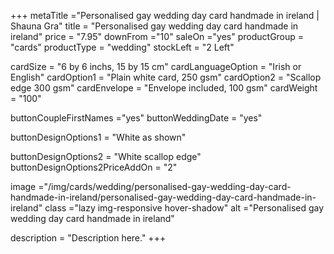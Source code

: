 +++
metaTitle ="Personalised gay wedding day card handmade in ireland | Shauna Gra"
title = "Personalised gay wedding day card handmade in ireland"
price = "7.95"
downFrom ="10"
saleOn ="yes"
productGroup = "cards"
productType = "wedding"
stockLeft = "2 Left" 
 
cardSize = "6 by 6 inchs, 15 by 15 cm" 
cardLanguageOption = "Irish or English" 
cardOption1 = "Plain white card, 250 gsm" 
cardOption2 = "Scallop edge 300 gsm" 
cardEnvelope = "Envelope included, 100 gsm" 
cardWeight = "100" 
 
buttonCoupleFirstNames ="yes" 
buttonWeddingDate = "yes" 

buttonDesignOptions1 = "White as shown" 

buttonDesignOptions2 = "White scallop edge"
buttonDesignOptions2PriceAddOn = "2"


 
image ="/img/cards/wedding/personalised-gay-wedding-day-card-handmade-in-ireland/personalised-gay-wedding-day-card-handmade-in-ireland"
class ="lazy img-responsive hover-shadow"
alt ="Personalised gay wedding day card handmade in ireland"
 
description = "Description here."
+++
